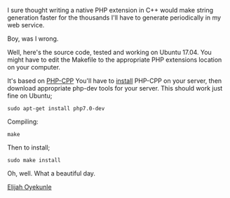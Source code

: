 I sure thought writing a native PHP extension in C++ would make string generation faster for the thousands I'll have to generate periodically in my web service.

Boy, was I wrong.

Well, here's the source code, tested and working on Ubuntu 17.04.
You might have to edit the Makefile to the appropriate PHP extensions location on your computer.

It's based on [PHP-CPP](http://www.php-cpp.com/documentation/introduction)
You'll have to [install](http://www.php-cpp.com/documentation/install) PHP-CPP on your server, then download appropriate php-dev tools for your server.
This should work just fine on Ubuntu;
```
sudo apt-get install php7.0-dev
```

Compiling:
```
make
```

Then to install;
```
sudo make install
```

Oh, well. What a beautiful day.

[Elijah Oyekunle](https://elijahoyekunle.com)